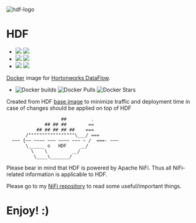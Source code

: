 ![hdf-logo](https://s14.postimg.org/9sh6s31tt/hdf_header_uni_590.png)

# HDF
- ![](https://images.microbadger.com/badges/version/xemuliam/hdf:2.1.0.svg) ![](https://images.microbadger.com/badges/image/xemuliam/hdf:2.1.0.svg)
- ![](https://images.microbadger.com/badges/version/xemuliam/hdf:2.0.1.svg) ![](https://images.microbadger.com/badges/image/xemuliam/hdf:2.0.1.svg)
- ![](https://images.microbadger.com/badges/version/xemuliam/hdf:1.2.0.1.svg) ![](https://images.microbadger.com/badges/image/xemuliam/hdf:1.2.0.1.svg)


[Docker](https://www.docker.com/what-docker) image for [Hortonworks DataFlow](http://hortonworks.com/products/data-center/hdf/).

- ![Docker builds](https://img.shields.io/docker/automated/xemuliam/hdf.svg) ![Docker Pulls](https://img.shields.io/docker/pulls/xemuliam/hdf.svg) ![Docker Stars](https://img.shields.io/docker/stars/xemuliam/hdf.svg)

Created from HDF [base image](https://hub.docker.com/r/xemuliam/hdf-base) to minimize traffic and deployment time in case of changes should be applied on top of HDF

                        ##         .
                  ## ## ##        ==
               ## ## ## ## ##    ===
           /"""""""""""""""""\___/ ===
      ~~~ {~~ ~~~~ ~~~ ~~~~ ~~~ ~ /  ===- ~~~
           \______ o   HDF     __/
             \    \         __/
              \____\_______/


Please bear in mind that HDF is powered by Apache NiFi.
Thus all NiFi-related information is applicable to HDF.

Please go to my [NiFi repository](https://hub.docker.com/r/xemuliam/nifi/) to read some useful/important things.

# Enjoy! :)
